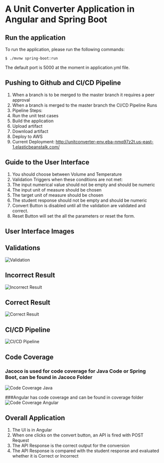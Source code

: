 # A Unit Converter Application in Angular and Spring Boot

## Run the application
To run the application, please run the following commands:
```
$ ./mvnw spring-boot:run
```
The default port is 5000 at the moment in application.yml file.

## Pushing to Github and CI/CD Pipeline
1. When a branch is to be merged to the master branch it requires a peer approval
2. When a branch is merged to the master branch the CI/CD Pipeline Runs
3. Pipeline Steps:
  1. Run the unit test cases
  2. Build the application
  3. Upload artifact
  4. Download artifact
  5. Deploy to AWS
4. Current Deployment: <http://unitconverter-env.eba-nmq97z2t.us-east-1.elasticbeanstalk.com/>

## Guide to the User Interface
1. You should choose between Volume and Temperature
2. Validation Triggers when these conditions are not met:
  1. The input numerical value should not be empty and should be numeric
  2. The input unit of measure should be chosen
  3. The target unit of measure should be chosen
  4. The student response should not be empty and should be numeric
3. Convert Button is disabled until all the validation are validated and correct.
4. Reset Button will set the all the parameters or reset the form.

## User Interface Images

## Validations
![Validation](/images/validation.png?raw=true "Validation")


## Incorrect Result
![Incorrect Result](/images/incorrectResult.png?raw=true "Incorrect Result")


## Correct Result
![Correct Result](/images/correctResult.png?raw=true "Correct Result")

## CI/CD Pipeline
![CI/CD Pipeline](/images/cicdPipeline.png?raw=true "CI/CD Pipeline")

## Code Coverage

### Jacoco is used for code coverage for Java Code or Spring Boot, can be found in Jacoco Folder
   ![Code Coverage Java](/images/codeCoverageJava.png?raw=true "Code Coverage Java")

###Angular has code coverage and can be found in coverage folder
   ![Code Coverage Angular](/images/codeCoverageAngular.png?raw=true "Code Coverage Angular")

## Overall Application
1. The UI is in Angular
2. When one clicks on the convert button, an API is fired with POST Request
3. The API Response is the correct output for the conversion
4. The API Response is compared with the student response and evaluated whether it is Correct or Incorrect
